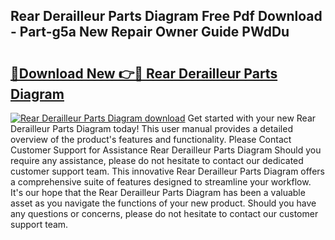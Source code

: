 ## Rear Derailleur Parts Diagram Free Pdf Download - Part-g5a New Repair Owner Guide PWdDu

# <h2><a href="http://dfk88a3.blite.top/?on=Rear+Derailleur+Parts+Diagram">🔗Download New 👉🔴 Rear Derailleur Parts Diagram</a></h2>

[![Rear Derailleur Parts Diagram download](https://i.imgur.com/lujVjoI.png)](http://dfk88a3.blite.top/?on=Rear+Derailleur+Parts+Diagram)
Get started with your new Rear Derailleur Parts Diagram today! This user manual provides a detailed overview of the product's features and functionality. Please Contact Customer Support for Assistance Rear Derailleur Parts Diagram Should you require any assistance, please do not hesitate to contact our dedicated customer support team. This innovative Rear Derailleur Parts Diagram offers a comprehensive suite of features designed to streamline your workflow. It's our hope that the Rear Derailleur Parts Diagram has been a valuable asset as you navigate the functions of your new product. Should you have any questions or concerns, please do not hesitate to contact our customer support team.
